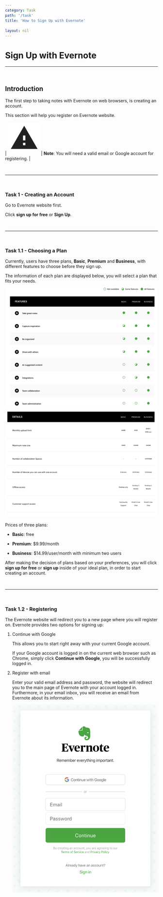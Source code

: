```yaml
---
category: Task
path: '/task'
title: 'How to Sign Up with Evernote'

layout: nil
---
```


# Sign Up with Evernote

___

<br>

## Introduction

The first step to taking notes with Evernote on web browsers, is creating an account.

This section will help you register on Evernote website.

| <img src="https://raw.githubusercontent.com/SkylarZhao6/EvernoteGuide/gh-pages/images/Warning.png" id="note"> | **Note**: You will need a valid email or Google account for registering. |

<br>

___

<br>

### Task 1 - Creating an Account

Go to Evernote website first.

Click **sign up for free** or **Sign Up**. 

<br>

___

<br>

### Task 1.1 - Choosing a Plan

   Currently, users have three plans, **Basic**, **Premium** and **Business**, with different features to choose before they sign up. 
   
   The information of each plan are displayed below, you will select a plan that fits your needs.

   <img src="https://github.com/SkylarZhao6/EvernoteGuide/blob/gh-pages/images/features.png?raw=true">

   <img src="https://github.com/SkylarZhao6/EvernoteGuide/blob/gh-pages/images/details.png?raw=true">

   Prices of three plans:

   - **Basic**: free

   - **Premium**: $9.99/month

   - **Business**: $14.99/user/month with minimum two users

   After making the decision of plans based on your preferences, you will click **sign up for free** or **sign up** inside of your ideal plan, in order to start creating an account.
   
<br>

___

<br>

### Task 1.2 - Registering 

   The Evernote website will redirect you to a new page where you will register on. Evernote provides two options for signing up:

1. Continue with Google

   This allows you to start right away with your current Google account.

   If your Google account is logged in on the current web browser such as Chrome, simply click **Continue with Google**, you will be successfully logged in.

2. Register with email

   Enter your valid email address and password, the website will redirect you to the main page of Evernote with your account logged in. Furthermore, in your email inbox, you will receive an email from Evernote about its information.
  
   <img src="https://github.com/SkylarZhao6/EvernoteGuide/blob/gh-pages/images/signup.png?raw=true" id="signup">
